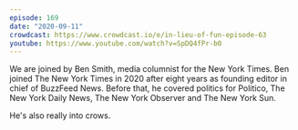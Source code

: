 ```yaml
---
episode: 169
date: "2020-09-11"
crowdcast: https://www.crowdcast.io/e/in-lieu-of-fun-episode-63
youtube: https://www.youtube.com/watch?v=SpDQ4fPr-b0
---
```


We are joined by Ben Smith, media columnist for the New York Times. Ben joined
The New York Times in 2020 after eight years as founding editor in chief of
BuzzFeed News. Before that, he covered politics for Politico, The New York
Daily News, The New York Observer and The New York Sun.

He's also really into crows.
